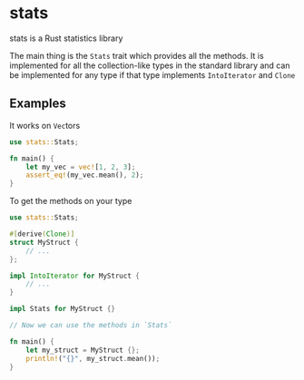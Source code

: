 # stats

stats is a Rust statistics library

The main thing is the `Stats` trait which provides all the methods.
It is implemented for all the collection-like types in the standard
library and can be implemented for any type if that type implements
`IntoIterator` and `Clone`

## Examples

It works on `Vec`tors

```rust
use stats::Stats;

fn main() {
    let my_vec = vec![1, 2, 3];
    assert_eq!(my_vec.mean(), 2);
}

```

To get the methods on your type

```rust
use stats::Stats;

#[derive(Clone)]
struct MyStruct {
    // ...
};

impl IntoIterator for MyStruct {
    // ...
}

impl Stats for MyStruct {}

// Now we can use the methods in `Stats`

fn main() {
    let my_struct = MyStruct {};
    println!("{}", my_struct.mean());
}

```
